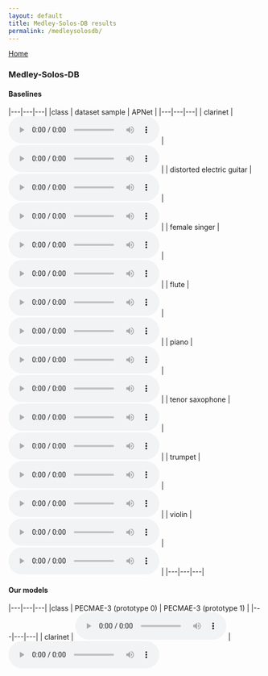 ```yaml
---
layout: default
title: Medley-Solos-DB results
permalink: /medleysolosdb/
---
```



[Home](/pecmae/)

### Medley-Solos-DB

#### Baselines

|---|---|---|
|class | dataset sample | APNet |
|---|---|---|
| clarinet | <audio src="https://github.com/palonso/pecmae-samples/blob/main/medley_solos_db/samples/Medley-solos-DB_training-0_0334342a-d60a-58d7-fdd3-336d304471ec.wav?raw=true" controls preload></audio> | <audio src="https://github.com/palonso/pecmae-samples/blob/main/medley_solos_db/apnet/01_clarinet.wav?raw=true" controls preload></audio> |
| distorted electric guitar | <audio src="https://github.com/palonso/pecmae-samples/blob/main/medley_solos_db/samples/Medley-solos-DB_training-1_00352223-57bc-5a6e-fbee-4b17e4c499f6.wav?raw=true" controls preload></audio> | <audio src="https://github.com/palonso/pecmae-samples/blob/main/medley_solos_db/apnet/03_distorted electric guitar.wav?raw=true" controls preload></audio> |
| female singer | <audio src="https://github.com/palonso/pecmae-samples/blob/main/medley_solos_db/samples/Medley-solos-DB_training-2_015a3c20-d642-56b2-f97a-a601a0bd2c69.wav?raw=true" controls preload></audio> | <audio src="https://github.com/palonso/pecmae-samples/blob/main/medley_solos_db/apnet/02_female singer.wav?raw=true" controls preload></audio> |
| flute | <audio src="https://github.com/palonso/pecmae-samples/blob/main/medley_solos_db/samples/Medley-solos-DB_training-3_00fa5f4e-3114-58a4-f829-f13c30f59946.wav?raw=true" controls preload></audio> | <audio src="https://github.com/palonso/pecmae-samples/blob/main/medley_solos_db/apnet/15_flute.wav?raw=true" controls preload></audio> |
| piano | <audio src="https://github.com/palonso/pecmae-samples/blob/main/medley_solos_db/samples/Medley-solos-DB_training-4_008bc279-90a2-5de5-fe5a-ab011cef41a1.wav?raw=true" controls preload></audio> | <audio src="https://github.com/palonso/pecmae-samples/blob/main/medley_solos_db/apnet/16_piano.wav?raw=true" controls preload></audio> |
| tenor saxophone | <audio src="https://github.com/palonso/pecmae-samples/blob/main/medley_solos_db/samples/Medley-solos-DB_training-5_02dd9a9b-e5c0-532a-f058-f4ee59e0cf94.wav?raw=true" controls preload></audio> | <audio src="https://github.com/palonso/pecmae-samples/blob/main/medley_solos_db/apnet/05_tenor saxophone.wav?raw=true" controls preload></audio> |
| trumpet | <audio src="https://github.com/palonso/pecmae-samples/blob/main/medley_solos_db/samples/Medley-solos-DB_training-6_00bc0b46-468d-54dd-fbd5-44eed8df2b04.wav?raw=true" controls preload></audio> | <audio src="https://github.com/palonso/pecmae-samples/blob/main/medley_solos_db/apnet/06_trumpet.wav?raw=true" controls preload></audio> |
| violin | <audio src="https://github.com/palonso/pecmae-samples/blob/main/medley_solos_db/samples/Medley-solos-DB_training-7_0025e852-0a5c-54d5-fe8d-c9aabd72ff4a.wav?raw=true" controls preload></audio> | <audio src="https://github.com/palonso/pecmae-samples/blob/main/medley_solos_db/apnet/34_violin.wav?raw=true" controls preload></audio> |
|---|---|---|

#### Our models

|---|---|---|
|class | PECMAE-3 (prototype 0) | PECMAE-3 (prototype 1) |
|---|---|---|
| clarinet | <audio src="https://github.com/palonso/pecmae-samples/blob/main/medley_solos_db/pecmae-3/v489_clarinet_n0_gs1.wav?raw=true" controls preload></audio> | <audio src="https://github.com/palonso/pecmae-samples/blob/main/medley_solos_db/pecmae-3/v489_clarinet_n1_gs1.wav?raw=true" controls preload> |
| distorted electric guitar | <audio src="https://github.com/palonso/pecmae-samples/blob/main/medley_solos_db/pecmae-3/v489_distorted electric guitar_n0_gs1.wav?raw=true" controls preload></audio> | <audio src="https://github.com/palonso/pecmae-samples/blob/main/medley_solos_db/pecmae-3/v489_distorted electric guitar_n1_gs1.wav?raw=true" controls preload> |
| female singer | <audio src="https://github.com/palonso/pecmae-samples/blob/main/medley_solos_db/pecmae-3/v489_female singer_n0_gs1.wav?raw=true" controls preload></audio> | <audio src="https://github.com/palonso/pecmae-samples/blob/main/medley_solos_db/pecmae-3/v489_female singer_n1_gs1.wav?raw=true" controls preload> |
| flute | <audio src="https://github.com/palonso/pecmae-samples/blob/main/medley_solos_db/pecmae-3/v489_flute_n0_gs1.wav?raw=true" controls preload></audio> | <audio src="https://github.com/palonso/pecmae-samples/blob/main/medley_solos_db/pecmae-3/v489_flute_n1_gs1.wav?raw=true" controls preload> |
| piano | <audio src="https://github.com/palonso/pecmae-samples/blob/main/medley_solos_db/pecmae-3/v489_piano_n0_gs1.wav?raw=true" controls preload></audio> | <audio src="https://github.com/palonso/pecmae-samples/blob/main/medley_solos_db/pecmae-3/v489_piano_n1_gs1.wav?raw=true" controls preload> |
| tenor saxophone | <audio src="https://github.com/palonso/pecmae-samples/blob/main/medley_solos_db/pecmae-3/v489_tenor saxophone_n0_gs1.wav?raw=true" controls preload></audio> | <audio src="https://github.com/palonso/pecmae-samples/blob/main/medley_solos_db/pecmae-3/v489_tenor saxophone_n1_gs1.wav?raw=true" controls preload> |
| trumpet | <audio src="https://github.com/palonso/pecmae-samples/blob/main/medley_solos_db/pecmae-3/v489_trumpet_n0_gs1.wav?raw=true" controls preload></audio> | <audio src="https://github.com/palonso/pecmae-samples/blob/main/medley_solos_db/pecmae-3/v489_trumpet_n1_gs1.wav?raw=true" controls preload> |
| violin | <audio src="https://github.com/palonso/pecmae-samples/blob/main/medley_solos_db/pecmae-3/v489_violin_n0_gs1.wav?raw=true" controls preload></audio> | <audio src="https://github.com/palonso/pecmae-samples/blob/main/medley_solos_db/pecmae-3/v489_violin_n1_gs1.wav?raw=true" controls preload> |
|---|---|---|
